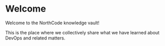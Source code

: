 # Welcome

Welcome to the NorthCode knowledge vault!

This is the place where we collectively share what we have learned  about DevOps and related matters.
